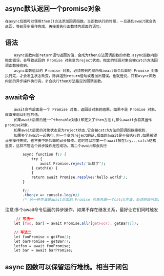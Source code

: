 ## async默认返回一个promise对象
    在async后面可以使用then()方法添加回调函数。当函数执行的时候，一旦遇到await就会先返回，等到异步操作完成，再接着执行函数体内后面的语句。
## 语法
        async函数内部return语句返回的值，会成为then方法回调函数的参数.async函数内部抛出错误，会导致返回的 Promise 对象变为reject状态。抛出的错误对象会被catch方法回调函数接收到。
        async函数返回的 Promise 对象，必须等到内部所有await命令后面的 Promise 对象执行完，才会发生状态改变，除非遇到return语句或者抛出错误。也就是说，只有async函数内部的异步操作执行完，才会执行then方法指定的回调函数。
## await命令
        await命令后面是一个 Promise 对象，返回该对象的结果。如果不是 Promise 对象，就直接返回对应的值。
        如果await后面的是一个thenable对象(即定义了then方法),那么await会将其当作promise对象.
        如果await后面的对象状态变为reject状态,它会被catch方法的回调函数接收到.
        如果多个await一起执行,但一个变为reject的话,后面的await是不会执行的.如果希望异步操作失败，也不要中断后面的异步操作。这时可以将第一个await放在try...catch结构里面，这样不管这个异步操作是否成功，第二个await都会执行
```css
        async function f() {
            try {
                await Promise.reject('出错了');
            } catch(e) {
            }
            return await Promise.resolve('hello world');
        }

        f()
        .then(v => console.log(v))
        /* 另一种方法是await后面的 Promise 对象再跟一个catch方法，处理前面可能出现的错误 */
```
注意:多个await命令后面的异步操作，如果不存在继发关系，最好让它们同时触发
```css
     // 写法一
    let [foo, bar] = await Promise.all([getFoo(), getBar()]);

    // 写法二
    let fooPromise = getFoo();
    let barPromise = getBar();
    letfoo = await fooPromise;
    let bar = await barPromise;
```
## async 函数可以保留运行堆栈。相当于闭包